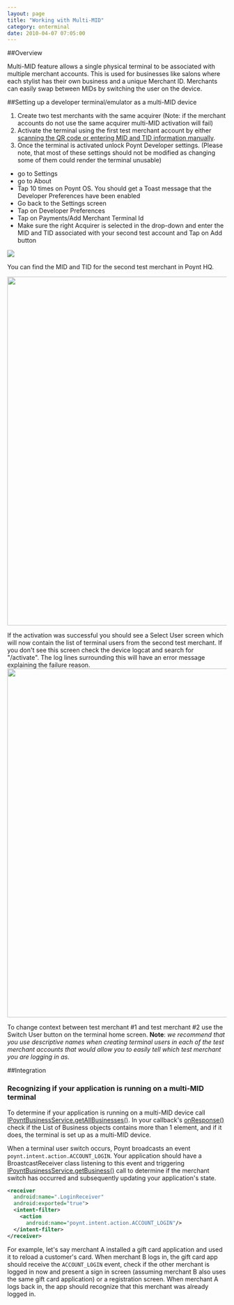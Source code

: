```yaml
---
layout: page
title: "Working with Multi-MID"
category: onterminal
date: 2010-04-07 07:05:00
---
```


##Overview

Multi-MID feature allows a single physical terminal to be associated with multiple merchant accounts. This is used for businesses like salons where each stylist has their own business and a unique Merchant ID. Merchants can easily swap between MIDs by switching the user on the device.

##Setting up a developer terminal/emulator as a multi-MID device
1. Create two test merchants with the same acquirer (Note: if the merchant accounts do not use the same acquirer multi-MID activation will fail)
2. Activate the terminal using the first test merchant account by either [scanning the QR code or entering MID and TID information manually](https://poynt.github.io/developer/tut/activate-poynt-terminal.html).
3. Once the terminal is activated unlock Poynt Developer settings. (Please note, that most of these settings should not be modified as changing some of them could render the terminal unusable)

 * go to Settings
 * go to About
 * Tap 10 times on Poynt OS. You should get a Toast message that the Developer Preferences have been enabled
 * Go back to the Settings screen
 * Tap on Developer Preferences
 * Tap on Payments/Add Merchant Terminal Id
 * Make sure the right Acquirer is selected in the drop-down and enter the MID and TID associated with your second test account and Tap on Add button

![](https://d347164ulyc57y.cloudfront.net/2017/10/addMerchantTerminalId-1.png)

You can find the MID and TID for the second test merchant in Poynt HQ.

<img src="https://d347164ulyc57y.cloudfront.net/2017/10/testAccount.png" width="800">

If the activation was successful you should see a Select User screen which will now contain the list of terminal users from the second test merchant. If you don't see this screen check the device logcat and search for "/activate". The log lines surrounding this will have an error message explaining the failure reason.
<img src="https://d347164ulyc57y.cloudfront.net/2017/09/Screenshot-2017-09-19-21.04.30.png" width="800">

To change context between test merchant #1 and test merchant #2 use the Switch User button on the terminal home screen. **Note**: *we recommend that you use descriptive names when creating terminal users in each of the test merchant accounts that would allow you to easily tell which test merchant you are logging in as*.

##Integration

### Recognizing if your application is running on a multi-MID terminal

To determine if your application is running on a multi-MID device call [IPoyntBusinessService.getAllBusinesses()](https://poynt.github.io/developer/javadoc/co/poynt/os/services/v1/IPoyntBusinessService.html#getAllBusinesses-co.poynt.os.services.v1.IPoyntAllBusinessReadListener-).
 In your callback's [onResponse()](https://poynt.github.io/developer/javadoc/co/poynt/os/services/v1/IPoyntAllBusinessReadListener.html#onResponse-java.util.List-co.poynt.os.model.PoyntError-) check if the List of Business objects contains more than 1 element, and if it does, the terminal is set up as a multi-MID device.

When a terminal user switch occurs, Poynt broadcasts an event `poynt.intent.action.ACCOUNT_LOGIN`. Your application should have a BroastcastReceiver class listening to this event and triggering  [IPoyntBusinessService.getBusiness()](https://poynt.github.io/developer/javadoc/co/poynt/os/services/v1/IPoyntBusinessService.html#getBusiness-co.poynt.os.services.v1.IPoyntBusinessReadListener-) call to determine if the merchant switch has occurred and subsequently updating your application's state.

```xml
<receiver
  android:name=".LoginReceiver"
  android:exported="true">
  <intent-filter>
    <action
      android:name="poynt.intent.action.ACCOUNT_LOGIN"/>
  </intent-filter>
</receiver>
```

For example, let's say merchant A installed a gift card application and used it to reload a customer's card. When merchant B logs in, the gift card app should receive the `ACCOUNT_LOGIN` event, check if the other merchant is logged in now and present a sign in screen (assuming merchant B also uses the same gift card application) or a registration screen. When merchant A logs back in, the app should recognize that this merchant was already logged in.

<!-- feedback widget -->
<SCRIPT type="text/javascript">window.doorbellOptions = { appKey: 'eDRWq9iHMZLMyue0tGGchA7bvMGCFBeaHm8XBDUSkdBFcv0cYCi9eDTRBEIekznx' };(function(w, d, t) { var hasLoaded = false; function l() { if (hasLoaded) { return; } hasLoaded = true; window.doorbellOptions.windowLoaded = true; var g = d.createElement(t);g.id = 'doorbellScript';g.type = 'text/javascript';g.async = true;g.src = 'https://embed.doorbell.io/button/6657?t='+(new Date().getTime());(d.getElementsByTagName('head')[0]||d.getElementsByTagName('body')[0]).appendChild(g); } if (w.attachEvent) { w.attachEvent('onload', l); } else if (w.addEventListener) { w.addEventListener('load', l, false); } else { l(); } if (d.readyState == 'complete') { l(); } }(window, document, 'SCRIPT')); </SCRIPT>
